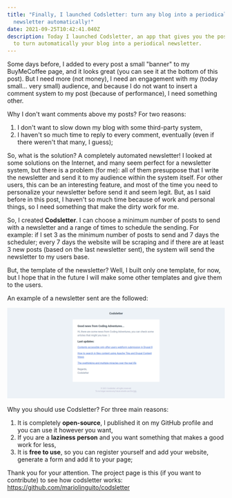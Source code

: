 ```yaml
---
title: "Finally, I launched Codsletter: turn any blog into a periodical
  newsletter automatically!"
date: 2021-09-25T10:42:41.040Z
description: Today I launched Codsletter, an app that gives you the possibility
  to turn automatically your blog into a periodical newsletter.
---
```

Some days before, I added to every post a small "banner" to my BuyMeCoffee page, and it looks great (you can see it at the bottom of this post). But I need more (not money), I need an engagement with my (today small... very small) audience, and because I do not want to insert a comment system to my post (because of performance), I need something other.

Why I don't want comments above my posts? For two reasons:

1. I don't want to slow down my blog with some third-party system,
2. I haven't so much time to reply to every comment, eventually (even if there weren't that many, I guess);

So, what is the solution? A completely automated newsletter! I looked at some solutions on the Internet, and many seem perfect for a newsletter system, but there is a problem (for me): all of them presuppose that I write the newsletter and send it to my audience within the system itself. For other users, this can be an interesting feature, and most of the time you need to personalize your newsletter before send it and seem legit. But, as I said before in this post, I haven't so much time because of work and personal things, so I need something that make the dirty work for me.

So, I created **Codsletter**. I can choose a minimum number of posts to send with a newsletter and a range of times to schedule the sending. For example: if I set 3 as the minimum number of posts to send and 7 days the scheduler; every 7 days the website will be scraping and if there are at least 3 new posts (based on the last newsletter sent), the system will send the newsletter to my users base.

But, the template of the newsletter? Well, I built only one template, for now, but I hope that in the future I will make some other templates and give them to the users.

An example of a newsletter sent are the followed:

![Example of a newsletter with Codsletter](codsletter_example.png "Example of a newsletter with Codsletter")

Why you should use Codsletter? For three main reasons:

1. It is completely **open-source**, I published it on my GitHub profile and you can use it however you want,
2. If you are a **laziness person** and you want something that makes a good work for less,
3. It is **free to use**, so you can register yourself and add your website, generate a form and add it to your page;

Thank you for your attention. The project page is this (if you want to contribute) to see how codsletter works: <https://github.com/mariolinguito/codsletter>